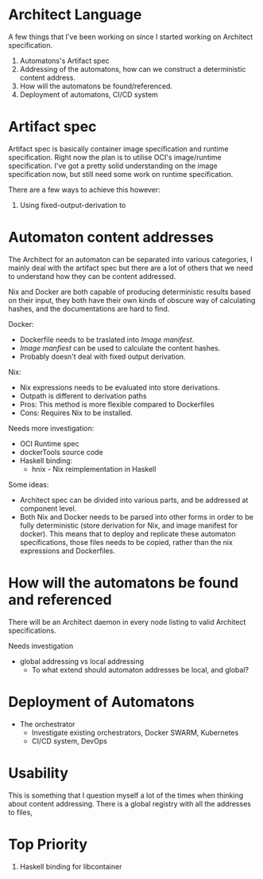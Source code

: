 # Architect Language

A few things that I've been working on since I started working on Architect specification.
1. Automatons's Artifact spec
2. Addressing of the automatons, how can we construct a deterministic content address.
3. How will the automatons be found/referenced.
4. Deployment of automatons, CI/CD system

# Artifact spec
Artifact spec is basically container image specification and runtime specification.
Right now the plan is to utilise OCI's image/runtime specification. I've got a pretty solid understanding on the image specification now, but still need some work on runtime specification.

There are a few ways to achieve this however:
1. Using fixed-output-derivation to

# Automaton content addresses
The Architect for an automaton can be separated into various categories, I mainly deal with the artifact spec but there are a lot of others that we need to understand how they can be content addressed.

Nix and Docker are both capable of producing deterministic results based on their input, they both have their own kinds of obscure way of calculating hashes, and the documentations are hard to find.

Docker:
  - Dockerfile needs to be traslated into *Image manifest*.
  - *Image manfiest* can be used to calculate the content hashes.
  - Probably doesn't deal with fixed output derivation.

Nix:
  - Nix expressions needs to be evaluated into store derivations.
  - Outpath is different to derivation paths
  - Pros: This method is more flexible compared to Dockerfiles
  - Cons: Requires Nix to be installed.

Needs more investigation:
  - OCI Runtime spec
  - dockerTools source code
  - Haskell binding:
    - hnix - Nix reimplementation in Haskell

Some ideas:
  - Architect spec can be divided into various parts, and be addressed at component level.
  - Both Nix and Docker needs to be parsed into other forms in order to be fully deterministic (store derivation for Nix, and image manifest for docker). This means that to deploy and replicate these automaton specifications, those files needs to be copied, rather than the nix expressions and Dockerfiles.

# How will the automatons be found and referenced
There will be an Architect daemon in every node listing to valid Architect specifications.

Needs investigation
- global addressing vs local addressing
  - To what extend should automaton addresses be local, and global?

# Deployment of Automatons
- The orchestrator
  - Investigate existing orchestrators, Docker SWARM, Kubernetes
  - CI/CD system, DevOps


# Usability
This is something that I question myself a lot of the times when thinking about content addressing.
There is a global registry with all the addresses to files,

# Top Priority
1. Haskell binding for libcontainer
